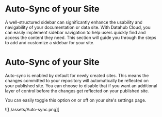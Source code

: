<div class="hero">
    <h1 class="hero-title">Auto-Sync of your Site<br/></h1>
    <p class="hero-description">A well-structured sidebar can significantly enhance the usability and navigability of your documentation or data site. With Datahub Cloud, you can easily implement sidebar navigation to help users quickly find and access the content they need. This section will guide you through the steps to add and customize a sidebar for your site.</p>
</div>

# Auto-Sync of your Site

Auto-sync is enabled by default for newly created sites. This means the changes committed to your repository will automatically be reflected on your published site. You can choose to disable that if you want an additional layer of control before the changes get reflected on your published site. 

You can easily toggle this option on or off on your site's settings page.

![[./assets/Auto-sync.png]]
